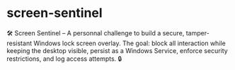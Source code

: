 # screen-sentinel
🛠️ Screen Sentinel – A personnal challenge to build a secure, tamper-resistant Windows lock screen overlay. The goal: block all interaction while keeping the desktop visible, persist as a Windows Service, enforce security restrictions, and log access attempts. 🔒
